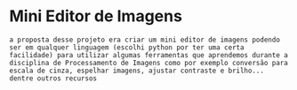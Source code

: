 # Mini Editor de Imagens

    a proposta desse projeto era criar um mini editor de imagens podendo ser em qualquer linguagem (escolhi python por ter uma certa facilidade) para utilizar algumas ferramentas que aprendemos durante a disciplina de Processamento de Imagens como por exemplo conversão para escala de cinza, espelhar imagens, ajustar contraste e brilho... dentre outros recursos